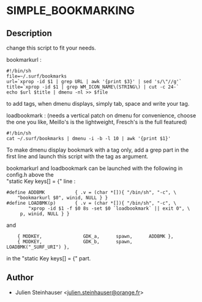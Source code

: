 SIMPLE_BOOKMARKING
==================

Description
-----------

change this script to fit your needs.

bookmarkurl :

	#!/bin/sh
	file=~/.surf/bookmarks
	url=`xprop -id $1 | grep URL | awk '{print $3}' | sed 's/\"//g'`
	title=`xprop -id $1 | grep WM_ICON_NAME\(STRING\) | cut -c 24-`
	echo $url $title | dmenu -nl >> $file
 
to add tags, when dmenu displays, simply tab, space and write your tag.
  
  

loadbookmark :
(needs a vertical patch on dmenu for convenience, choose the one you like,
Meillo's is the lightweight, Fresch's is the full featured)

	#!/bin/sh
	cat ~/.surf/bookmarks | dmenu -i -b -l 10 | awk '{print $1}'

To make dmenu display bookmark with a tag only, add a grep part in the
first line and launch this script with the tag as argument.

bookmarkurl and loadbookmark can be launched with the following in config.h above the  
"static Key keys[] = {" line :

	#define ADDBMK           { .v = (char *[]){ "/bin/sh", "-c", \
		"bookmarkurl $0", winid, NULL } }
	#define LOADBMK(p)       { .v = (char *[]){ "/bin/sh", "-c", \
        	"xprop -id $1 -f $0 8s -set $0 `loadbookmark` || exit 0", \
		 p, winid, NULL } }

and

	    { MODKEY,               GDK_a,      spawn,      ADDBMK },
 	    { MODKEY,               GDK_b,      spawn,      LOADBMK("_SURF_URI") },

in the "static Key keys[] = {" part.

 
Author
------
- Julien Steinhauser <[julien.steinhauser@orange.fr](mailto:julien.steinhauser@orange.fr)>
